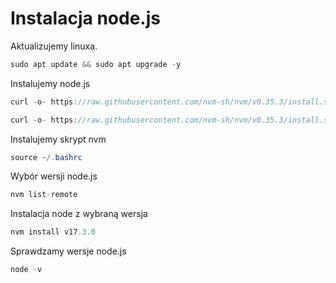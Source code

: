 # Instalacja node.js

Aktualizujemy linuxa.

```java
sudo apt update && sudo apt upgrade -y
```

Instalujemy node.js

```java
curl -o- https://raw.githubusercontent.com/nvm-sh/nvm/v0.35.3/install.sh

curl -o- https://raw.githubusercontent.com/nvm-sh/nvm/v0.35.3/install.sh | bash
````

Instalujemy skrypt nvm

```java
source ~/.bashrc
```


Wybór wersji node.js

```java
nvm list-remote
```


Instalacja node z wybraną wersja

```java
nvm install v17.3.0
```


Sprawdzamy wersje node.js

```java
node -v
```
